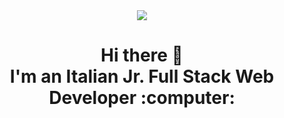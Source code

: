 <!--
**DanieleKun/DanieleKun** is a ✨ _special_ ✨ repository because its `README.md` (this file) appears on your GitHub profile.

Here are some ideas to get you started:

- 🔭 I’m currently working on ...
- 🌱 I’m currently learning ...
- 👯 I’m looking to collaborate on ...
- 🤔 I’m looking for help with ...
- 💬 Ask me about ...
- 📫 How to reach me: ...
- 😄 Pronouns: ...
- ⚡ Fun fact: ...
-->
<div id="header" align="center">
  <img src="https://github.com/DanieleKun/DanieleKun/assets/98526775/9f3f543a-36b9-4dbd-ace2-80ddd8c4e3cb"/>
  <h1>Hi there 👋 </br> I'm an Italian Jr. Full Stack Web Developer :computer:</h1>
</div>

